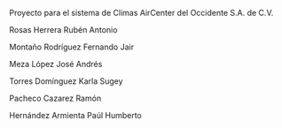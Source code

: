 Proyecto para el sistema de Climas AirCenter del Occidente S.A. de C.V.

Rosas Herrera Rubén Antonio

Montaño Rodríguez Fernando Jair

Meza López José Andrés

Torres Domínguez Karla Sugey

Pacheco Cazarez Ramón

Hernández Armienta Paúl Humberto

